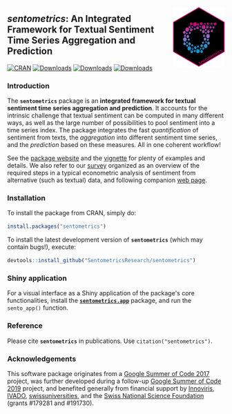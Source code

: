 
<a href='https://sentometrics-research.com'><img src='man/figures/logo.png' align="right" height="138.5"/></a>

## _sentometrics_: An Integrated Framework for Textual Sentiment Time Series Aggregation and Prediction

<!-- badges: start -->
[![CRAN](https://www.r-pkg.org/badges/version/sentometrics)](https://cran.r-project.org/package=sentometrics)
[![Downloads](https://cranlogs.r-pkg.org/badges/last-day/sentometrics?color=ff69b4)](https://www.r-pkg.org/pkg/sentometrics)
[![Downloads](https://cranlogs.r-pkg.org/badges/sentometrics?color=ff69b4)](https://www.r-pkg.org/pkg/sentometrics)
[![Downloads](https://cranlogs.r-pkg.org/badges/grand-total/sentometrics?color=ff69b4)](https://www.r-pkg.org/pkg/sentometrics)
<!-- [![Build Status](https://travis-ci.org/SentometricsResearch/sentometrics.svg?branch=master)](https://travis-ci.org/SentometricsResearch/sentometrics) -->
<!-- [![codecov](https://codecov.io/github/SentometricsResearch/sentometrics/branch/master/graphs/badge.svg)](https://codecov.io/github/SentometricsResearch/sentometrics) -->
<!-- [![Pending Pull-Requests](https://githubbadges.herokuapp.com/SentometricsResearch/sentometrics/pulls.svg?style=flat)](https://github.com/SentometricsResearch/sentometrics/pulls) -->
<!-- [![Github Issues](https://githubbadges.herokuapp.com/SentometricsResearch/sentometrics/issues.svg)](https://github.com/SentometricsResearch/sentometrics/issues) -->
<!-- badges: end -->

### Introduction

The **`sentometrics`** package is an **integrated framework for textual sentiment time series aggregation and prediction**. It accounts for the intrinsic challenge that textual sentiment can be computed in many different ways, as well as the large number of possibilities to pool sentiment into a time series index. The package integrates the fast _quantification_ of sentiment from texts, the _aggregation_ into different sentiment time series, and the _prediction_ based on these measures. All in one coherent workflow!

See the [package website](https://sentometrics-research.com/sentometrics/) and the [vignette](https://doi.org/10.2139/ssrn.3067734) for plenty of examples and details. We also refer to our [survey](https://doi.org/10.1111/joes.12370) organized as an overview of the required steps in a typical econometric analysis of sentiment from alternative (such as textual) data, and following companion [web page](https://sborms.github.io/econometrics-meets-sentiment/).

### Installation

To install the package from CRAN, simply do:

```R
install.packages("sentometrics")
```

To install the latest development version of **`sentometrics`** (which may contain bugs!), execute:

```R
devtools::install_github("SentometricsResearch/sentometrics")
```

### Shiny application

For a visual interface as a Shiny application of the package's core functionalities, install the [**`sentometrics.app`**](https://github.com/SentometricsResearch/sentometrics.app) package, and run the `sento_app()` function.

### Reference

Please cite **`sentometrics`** in publications. Use `citation("sentometrics")`.

### Acknowledgements

This software package originates from a
[Google Summer of Code 2017](https://github.com/rstats-gsoc/gsoc2017/wiki/Sentometrics:-An-integrated-framework-for-text-based-multivariate-time-series-modeling-and-forecasting) project, was further developed 
during a follow-up [Google Summer of Code 2019](https://github.com/rstats-gsoc/gsoc2019/wiki/sentometrics) project, and benefited generally from financial support by [Innoviris](https://innoviris.brussels), [IVADO](https://ivado.ca/), [swissuniversities](https://www.swissuniversities.ch), and the [Swiss National Science Foundation](http://www.snf.ch) (grants #179281 and #191730).


